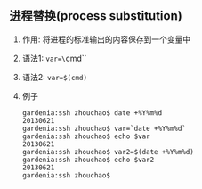 ## 进程替换(process substitution)
1. 作用: 将进程的标准输出的内容保存到一个变量中
2. 语法1: `var=\`cmd\``
3. 语法2: `var=$(cmd)`
4. 例子

   ```
   gardenia:ssh zhouchao$ date +%Y%m%d
   20130621
   gardenia:ssh zhouchao$ var=`date +%Y%m%d`
   gardenia:ssh zhouchao$ echo $var
   20130621
   gardenia:ssh zhouchao$ var2=$(date +%Y%m%d)
   gardenia:ssh zhouchao$ echo $var2
   20130621
   gardenia:ssh zhouchao$ 
   ```
